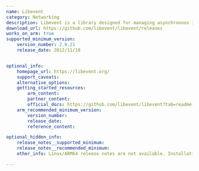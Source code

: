 ```yaml
---
name: Libevent
category: Networking
description: Libevent is a library designed for managing asynchronous input/output operations, event handling, and network communications.
download_url: https://github.com/libevent/libevent/releases
works_on_arm: true
supported_minimum_version:
    version_number: 2.0.21
    release_date: 2012/11/18


optional_info:
    homepage_url: https://libevent.org/
    support_caveats:
    alternative_options:
    getting_started_resources:
        arm_content:
        partner_content:
        official_docs: https://github.com/libevent/libevent?tab=readme-ov-file#1-building-and-installation
    arm_recommended_minimum_version:
        version_number:
        release_date:
        reference_content:

optional_hidden_info:
    release_notes__supported_minimum:
    release_notes__recommended_minimum:
    other_info: Linux/ARM64 release notes are not available. Installation and Testing were done using "apt-get install libevent-dev". The minimum version of libevent 2.0.21 corresponds to ubuntu:14.04 and v2.1.12 to ubuntu:22.04.

---
```


